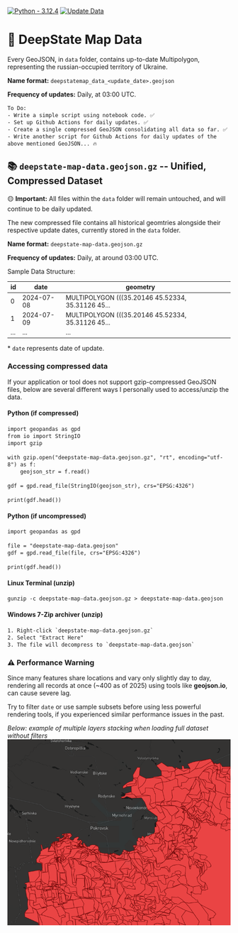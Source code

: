 [![Python - 3.12.4](https://img.shields.io/badge/Python-3.12.4-f4d159)](https://www.python.org/downloads/release/python-3124/)
[![Update Data](https://github.com/cyterat/deepstate-map-data/actions/workflows/update.yml/badge.svg)](https://github.com/cyterat/deepstate-map-data/actions/workflows/update.yml)

# 🔫 DeepState Map Data

Every GeoJSON, in `data` folder, contains up-to-date Multipolygon, representing the russian-occupied territory of Ukraine.

**Name format:**
`deepstatemap_data_<update_date>.geojson`

**Frequency of updates:**
Daily, at 03:00 UTC.

    To Do:
    - Write a simple script using notebook code. ✅
    - Set up Github Actions for daily updates. ✅
    - Create a single compressed GeoJSON consolidating all data so far. ✅
    - Write another script for Github Actions for daily updates of the above mentioned GeoJSON... 🔥


## 📚 `deepstate-map-data.geojson.gz` -- Unified, Compressed Dataset

🟡 __Important:__ All files within the `data` folder will remain untouched, and will continue to be daily updated.

The new compressed file contains all historical geomtries alongside their respective update dates, currently stored in the `data` folder.

**Name format:**
`deepstate-map-data.geojson.gz`

**Frequency of updates:**
Daily, at around 03:00 UTC.

Sample Data Structure:

| id  | date       | geometry                                          |   |   |
|-----|------------|---------------------------------------------------|---|---|
| 0   | 2024-07-08 | MULTIPOLYGON (((35.20146 45.52334, 35.31126 45... |   |   |
| 1   | 2024-07-09 | MULTIPOLYGON (((35.20146 45.52334, 35.31126 45... |   |   |
| ... | ...        | ...                                               |   |   |

\* `date` represents date of update.

### __Accessing compressed data__

If your application or tool does not support gzip-compressed GeoJSON files, below are several different ways I personally used to access/unzip the data.

#### Python (if compressed)

```
import geopandas as gpd
from io import StringIO
import gzip

with gzip.open("deepstate-map-data.geojson.gz", "rt", encoding="utf-8") as f:
    geojson_str = f.read()

gdf = gpd.read_file(StringIO(geojson_str), crs="EPSG:4326")

print(gdf.head())
```

#### Python (if uncompressed)

```
import geopandas as gpd

file = "deepstate-map-data.geojson"
gdf = gpd.read_file(file, crs="EPSG:4326")

print(gdf.head())
```

#### Linux Terminal (unzip)

```
gunzip -c deepstate-map-data.geojson.gz > deepstate-map-data.geojson
```

#### Windows 7-Zip archiver (unzip)

    1. Right-click `deepstate-map-data.geojson.gz`
    2. Select "Extract Here"
    3. The file will decompress to `deepstate-map-data.geojson`

### ⚠️ __Performance Warning__

 Since many features share locations and vary only slightly day to day, rendering all records at once (~400 as of 2025) using tools like __geojson.io__, can cause severe lag.

Try to filter `date` or use sample subsets before using less powerful rendering tools, if you experienced similar performance issues in the past.

_Below: example of multiple layers stacking when loading full dataset without filters_
<img width="600" src="assets/geojson-rendering-warning.png"/><br>